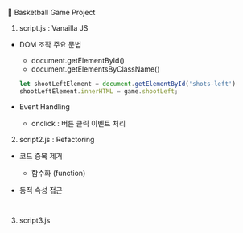 🏀 Basketball Game Project

1. script.js : Vanailla JS
- DOM 조작 주요 문법 
  - document.getElementById()
  - document.getElementsByClassName()
  ```js
  let shootLeftElement = document.getElementById('shots-left')
  shootLeftElement.innerHTML = game.shootLeft;
  ```

- Event Handling
  - onclick : 버튼 클릭 이벤트 처리


2. script2.js : Refactoring
- 코드 중복 제거
  - 함수화 (function)
  
- 동적 속성 접근
  ```js
  
  ```
  ```js

  ```



3. script3.js